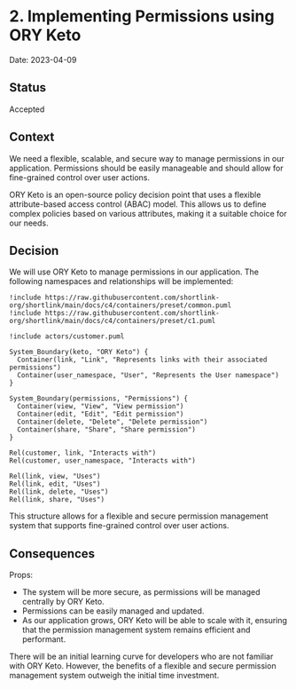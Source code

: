 # 2. Implementing Permissions using ORY Keto

Date: 2023-04-09

## Status

Accepted

## Context

We need a flexible, scalable, and secure way to manage permissions in our application. 
Permissions should be easily manageable and should allow for fine-grained control over 
user actions.

ORY Keto is an open-source policy decision point that uses a flexible attribute-based 
access control (ABAC) model. This allows us to define complex policies 
based on various attributes, making it a suitable choice for our needs.

## Decision

We will use ORY Keto to manage permissions in our application. The following namespaces and 
relationships will be implemented:

```plantuml
!include https://raw.githubusercontent.com/shortlink-org/shortlink/main/docs/c4/containers/preset/common.puml
!include https://raw.githubusercontent.com/shortlink-org/shortlink/main/docs/c4/containers/preset/c1.puml

!include actors/customer.puml

System_Boundary(keto, "ORY Keto") {
  Container(link, "Link", "Represents links with their associated permissions")
  Container(user_namespace, "User", "Represents the User namespace")
}

System_Boundary(permissions, "Permissions") {
  Container(view, "View", "View permission")
  Container(edit, "Edit", "Edit permission")
  Container(delete, "Delete", "Delete permission")
  Container(share, "Share", "Share permission")
}

Rel(customer, link, "Interacts with")
Rel(customer, user_namespace, "Interacts with")

Rel(link, view, "Uses")
Rel(link, edit, "Uses")
Rel(link, delete, "Uses")
Rel(link, share, "Uses")
```

This structure allows for a flexible and secure permission management system that supports 
fine-grained control over user actions.

## Consequences

Props:

- The system will be more secure, as permissions will be managed centrally by ORY Keto.
- Permissions can be easily managed and updated.
- As our application grows, ORY Keto will be able to scale with it, ensuring that the permission 
  management system remains efficient and performant.

There will be an initial learning curve for developers who are not familiar with ORY Keto. 
However, the benefits of a flexible and secure permission management system outweigh the initial time investment.
